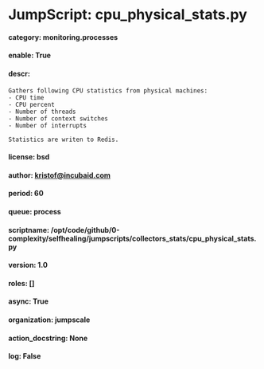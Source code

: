 
# JumpScript: cpu_physical_stats.py
        
#### category: monitoring.processes
#### enable: True
#### descr: 
```
Gathers following CPU statistics from physical machines:
- CPU time
- CPU percent
- Number of threads
- Number of context switches
- Number of interrupts

Statistics are writen to Redis.

```
#### license: bsd
#### author: kristof@incubaid.com
#### period: 60
#### queue: process
#### scriptname: /opt/code/github/0-complexity/selfhealing/jumpscripts/collectors_stats/cpu_physical_stats.py
#### version: 1.0
#### roles: []
#### async: True
#### organization: jumpscale
#### action_docstring: None
#### log: False